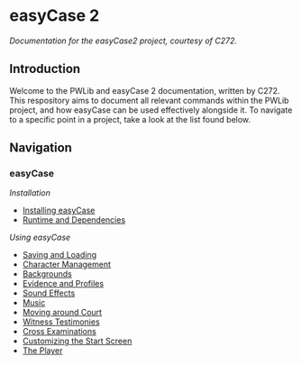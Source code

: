 # easyCase 2
*Documentation for the easyCase2 project, courtesy of C272.*

## Introduction
Welcome to the PWLib and easyCase 2 documentation, written by C272. This respository aims to document all relevant commands within the PWLib project, and how easyCase can be used effectively alongside it. To navigate to a specific point in a project, take a look at the list found below.

## Navigation
### easyCase
*Installation*
- [Installing easyCase](http://github.com/c272/easycase-docs/wiki/installing-easycase)
- [Runtime and Dependencies](http://github.com/c272/easycase-docs/wiki/runtime-and-dependencies)

*Using easyCase*
- [Saving and Loading](https://github.com/c272/easycase-docs/wiki/Saving-and-Loading)
- [Character Management](https://github.com/c272/easycase-docs/wiki/Character-Management)
- [Backgrounds](https://github.com/c272/easycase-docs/wiki/Backgrounds)
- [Evidence and Profiles](https://github.com/c272/easycase-docs/wiki/Evidence-and-Profiles)
- [Sound Effects]()
- [Music]()
- [Moving around Court]()
- [Witness Testimonies]()
- [Cross Examinations]()
- [Customizing the Start Screen]()
- [The Player]()
